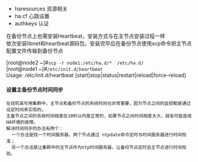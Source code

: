 * haresources 资源相关
* ha.cf 心跳设置
* authkeys 认证

在备份节点上也需安装Heartbeat，安装方式与在主节点安装过程一样  
依次安装libnet和heartbeat源码包，安装完毕后在备份节点使用scp命令把主节点配置文件传输到备份节点  

[root@node2 ~]#`scp -r node1:/etc/ha.d/*  /etc/ha.d/`  
[root@node1 ~]#`/etc/init.d/heartbeat`  
Usage: /etc/init.d/heartbeat {start|stop|status|restart|reload|force-reload}   

#### 设置主备份节点时间同步
```
在双机高可用集群中，主节点和备份节点的系统时间也非常重要，因为节点之间的监控都是通过设定时间来实现的。
主备节点之间的系统时间相差在10秒以内是正常的，如果节点之间时间相差太大，就有可能造成HA环境的故障。
解决时间同步的办法有两个：
  一个办法是找一个时间服务器，两个节点通过 ntpdate命令定时与时间服务器进行时间校准；
  另一个办法是让集群中的主节点作为ntp时间服务器，让备份节点定时去主节点进行时间校验。
```
